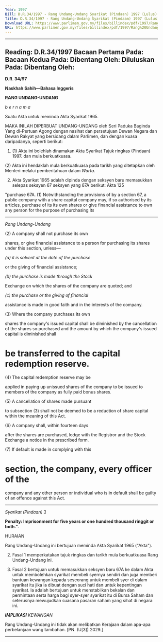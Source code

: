 ```yaml
---
Year: 1997
Bill: D.R.34/1997 - Rang Undang-Undang Syarikat (Pindaan) 1997 (Lulus)
Title: D.R.34/1997 - Rang Undang-Undang Syarikat (Pindaan) 1997 (Lulus)
Download URL: https://www.parlimen.gov.my/files/billindex/pdf/1997/Rang%20Undang-Undang%20DR%2034.pdf
URL: https://www.parlimen.gov.my/files/billindex/pdf/1997/Rang%20Undang-Undang%20DR%2034.pdf
---
```

---
Reading:
D.R.34/1997
Bacaan Pertama Pada:
Bacaan Kedua Pada:
Dibentang Oleh:
Diluluskan Pada:
Dibentang Oleh:
---

**D.R. 34/97**

**Naskhah Sahih—Bahasa Inggeris**

**RANG UNDANG-UNDANG**

_b e r n a m a_

Suatu Akta untuk meminda Akta Syarikat 1965.

MAKA INILAH DIPERBUAT UNDANG-UNDANG
oleh Seri Paduka Baginda Yang di-Pertuan Agong dengan
nasihat dan persetujuan Dewan Negara dan Dewan Rakyat
yang bersidang dalam Parlimen, dan dengan kuasa
daripadanya, seperti berikut:

1. (1) Akta ini bolehlah dinamakan Akta Syarikat Tajuk ringkas
(Pindaan) 1997. dan mula
berkuatkuasa.

(2) Akta ini hendaklah mula berkuatkuasa pada tarikh
yang ditetapkan oleh Menteri melalui pemberitahuan dalam
_Warta._

2. Akta Syarikat 1965 adalah dipinda dengan seksyen baru
memasukkan selepas seksyen 67 seksyen yang 67A
berikut: Akta 125

"purchase 67A. (1) Notwithstanding the provisions of
by a section 67, a public company with a share capital
company may, if so authorised by its articles, purchase
of its its own shares or give financial assistance to
own any person for the purpose of purchasing its


-----

_Rang Undang-Undang_

(2) A company shall not purchase its own

shares, or give financial assistance to a person
for purchasing its shares under this section,
unless—

_(a) it is solvent at the date of the purchase_

or the giving of financial assistance;

_(b) the purchase is made through the Stock_

Exchange on which the shares of the
company are quoted; and

_(c) the purchase or the giving of financial_

assistance is made in good faith and in
the interests of the company.

(3) Where the company purchases its own

shares the company's issued capital shall be
diminished by the cancellation of the shares so
purchased and the amount by which the
company's issued capital is diminished shall
# be transferred to the capital redemption reserve.

(4) The capital redemption reserve may be

applied in paying up unissued shares of the
company to be issued to members of the
company as fully paid bonus shares.

(5) A cancellation of shares made pursuant

to subsection (3) shall not be deemed to be a
reduction of share capital within the meaning
of this Act.

(6) A company shall, within fourteen days

after the shares are purchased, lodge with the
Registror and the Stock Exchange a notice in
the prescribed form.

(7) If default is made in complying with this

# section, the company, every officer of the
company and any other person or individual
who is in default shall be guilty of an offence
against this Act.


-----

_Syarikat (Pindaan)_ 3

**Penalty: Imprisonment for five years or one**
**hundred thousand ringgit or both.".**

HURAIAN

Rang Undang-Undang ini bertujuan meminda Akta Syarikat 1965
("Akta").

2. Fasal 1 memperkatakan tajuk ringkas dan tarikh mula
berkuatkuasa Rang Undang-Undang ini.

3. Fasal 2 bertujuan untuk memasukkan seksyen baru 67A ke dalam
Akta untuk membolehkan syarikat membeli syernya sendiri dan juga
memberi bantuan kewangan kepada seseorang untuk membeli syer
di dalam syarikat itu jika ia dibuat dengan suci hati dan untuk
kepentingan syarikat. la adalah bertujuan untuk menstabilkan bekalan
dan permintaan serta harga bagi syer-syer syarikat itu di Bursa
Saham dan seterusnya mewujudkan suasana pasaran saham yang
sihat di negara ini.

**_IMPLIKASl_** _KEWANGAN_

Rang Undang-Undang ini tidak akan melibatkan Kerajaan dalam
apa-apa perbelanjaan wang tambahan. [PN. (U[3]) 2029.]


-----

